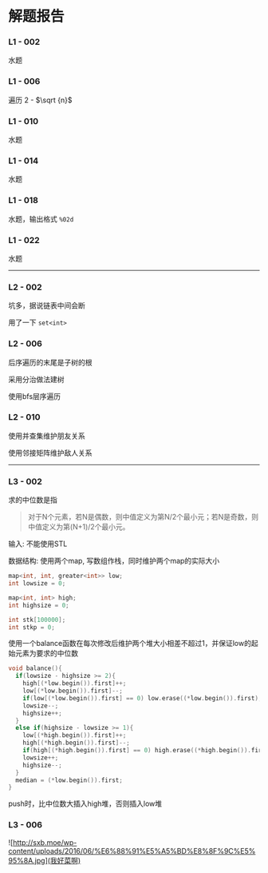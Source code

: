 # 解题报告

### L1 - 002

水题

### L1 - 006

遍历 2 - $\sqrt {n}$

### L1 - 010

水题

### L1 - 014

水题

### L1 - 018

水题，输出格式 `%02d`

### L1 - 022

水题

---

### L2 - 002

坑多，据说链表中间会断

用了一下 `set<int>`

### L2 - 006

后序遍历的末尾是子树的根

采用分治做法建树

使用bfs层序遍历

### L2 - 010

使用并查集维护朋友关系

使用邻接矩阵维护敌人关系

---

### L3 - 002

求的中位数是指

> 对于N个元素，若N是偶数，则中值定义为第N/2个最小元；若N是奇数，则中值定义为第(N+1)/2个最小元。

输入: 不能使用STL

数据结构: 使用两个map, 写数组作栈，同时维护两个map的实际大小

```c++
map<int, int, greater<int>> low;
int lowsize = 0;

map<int, int> high;
int highsize = 0;

int stk[100000];
int stkp = 0;
```

使用一个balance函数在每次修改后维护两个堆大小相差不超过1，并保证low的起始元素为要求的中位数

```c++
void balance(){
  if(lowsize - highsize >= 2){
    high[(*low.begin()).first]++;
    low[(*low.begin()).first]--;
    if(low[(*low.begin()).first] == 0) low.erase((*low.begin()).first);
    lowsize--;
    highsize++;
  }
  else if(highsize - lowsize >= 1){
    low[(*high.begin()).first]++;
    high[(*high.begin()).first]--;
    if(high[(*high.begin()).first] == 0) high.erase((*high.begin()).first);
    lowsize++;
    highsize--;
  }
  median = (*low.begin()).first;
}
```

push时，比中位数大插入high堆，否则插入low堆

### L3 - 006

![http://sxb.moe/wp-content/uploads/2016/06/%E6%88%91%E5%A5%BD%E8%8F%9C%E5%95%8A.jpg](我好菜啊)